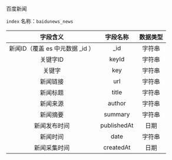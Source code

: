 百度新闻

`index` 名称：`baidunews_news`

| 字段含义 | 字段名称 | 数据类型 |
| :---: | :---: | :---: |
| 新闻ID（覆盖 es 中元数据 \_id ） | \_id | 字符串 |
| 关键字ID | keyId | 字符串 |
| 关键字 | key | 字符串 |
| 新闻链接 | url | 字符串 |
| 新闻标题 | title | 字符串 |
| 新闻来源 | author | 字符串 |
| 新闻摘要 | summary | 字符串 |
| 新闻发布时间 | publishedAt | 日期 |
| 新闻时间 | date | 字符串 |
| 新闻采集时间 | createdAt | 日期 |



